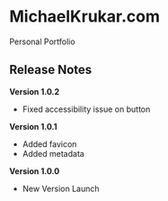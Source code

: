# MichaelKrukar.com

Personal Portfolio

## Release Notes

**Version 1.0.2**

- Fixed accessibility issue on button

**Version 1.0.1**

- Added favicon
- Added metadata

**Version 1.0.0**

- New Version Launch